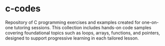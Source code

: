 # c-codes
Repository of C programming exercises and examples created for one-on-one tutoring sessions. This collection includes hands-on code samples covering foundational topics such as loops, arrays, functions, and pointers, designed to support progressive learning in each tailored lesson.
